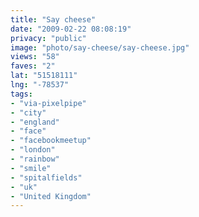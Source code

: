 ```yaml
---
title: "Say cheese"
date: "2009-02-22 08:08:19"
privacy: "public"
image: "photo/say-cheese/say-cheese.jpg"
views: "58"
faves: "2"
lat: "51518111"
lng: "-78537"
tags:
- "via-pixelpipe"
- "city"
- "england"
- "face"
- "facebookmeetup"
- "london"
- "rainbow"
- "smile"
- "spitalfields"
- "uk"
- "United Kingdom"
---
```

<a href="/photos/2009/02/22/say-cheese"></a>
